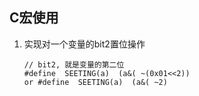 ## C宏使用

1. 实现对一个变量的bit2置位操作

   ```
   // bit2, 就是变量的第二位
   #define  SEETING(a)  (a&( ~(0x01<<2))
   or #define  SEETING(a)  (a&( ~2)
   
   ```

   

